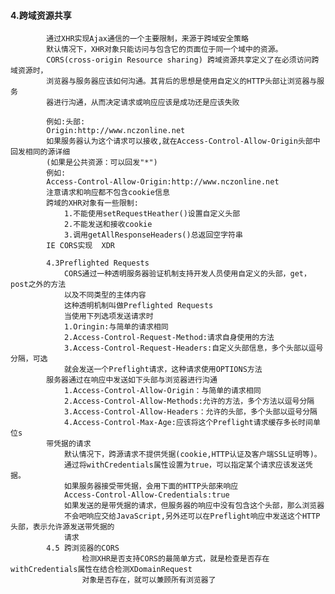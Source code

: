 ####    4.跨域资源共享
            通过XHR实现Ajax通信的一个主要限制，来源于跨域安全策略
            默认情况下，XHR对象只能访问与包含它的页面位于同一个域中的资源。
            CORS(cross-origin Resource sharing) 跨域资源共享定义了在必须访问跨域资源时，
            浏览器与服务器应该如何沟通。其背后的思想是使用自定义的HTTP头部让浏览器与服务
            器进行沟通，从而决定请求或响应应该是成功还是应该失败
            
            例如:头部:
            Origin:http://www.nczonline.net
            如果服务器认为这个请求可以接收,就在Access-Control-Allow-Origin头部中回发相同的源详细
            (如果是公共资源：可以回发"*")
            例如:
            Access-Control-Allow-Origin:http://www.nczonline.net
            注意请求和响应都不包含cookie信息
            跨域的XHR对象有一些限制:
                1.不能使用setRequestHeather()设置自定义头部
                2.不能发送和接收cookie
                3.调用getAllResponseHeaders()总返回空字符串
            IE CORS实现  XDR
            
            4.3Preflighted Requests
                CORS通过一种透明服务器验证机制支持开发人员使用自定义的头部，get，post之外的方法
                以及不同类型的主体内容
                这种透明机制叫做Preflighted Requests
                当使用下列选项发送请求时
                1.Oringin:与简单的请求相同
                2.Access-Control-Request-Method:请求自身使用的方法
                3.Access-Control-Request-Headers:自定义头部信息，多个头部以逗号分隔，可选
                就会发送一个Preflight请求，这种请求使用OPTIONS方法
            服务器通过在响应中发送如下头部与浏览器进行沟通
                1.Access-Control-Allow-Origin：与简单的请求相同
                2.Access-Control-Allow-Methods:允许的方法，多个方法以逗号分隔
                3.Access-Control-Allow-Headers：允许的头部，多个头部以逗号分隔
                4.Access-Control-Max-Age:应该将这个Preflight请求缓存多长时间单位s
            带凭据的请求
                默认情况下，跨源请求不提供凭据(cookie,HTTP认证及客户端SSL证明等)。
                通过将withCredentials属性设置为true，可以指定某个请求应该发送凭据。
                如果服务器接受带凭据，会用下面的HTTP头部来响应
                Access-Control-Allow-Credentials:true
                如果发送的是带凭据的请求，但服务器的响应中没有包含这个头部，那么浏览器
                不会吧响应交给JavaScript,另外还可以在Preflight响应中发送这个HTTP头部，表示允许源发送带凭据的
                请求
            4.5 跨浏览器的CORS
                    检测XHR是否支持CORS的最简单方式，就是检查是否存在withCredentials属性在结合检测XDomainRequest
                    对象是否存在，就可以兼顾所有浏览器了
                    
                
            